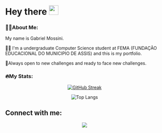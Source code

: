 <h1>
  Hey there
  <img src="https://media.giphy.com/media/hvRJCLFzcasrR4ia7z/giphy.gif" width="30px"/>
</h1>

### 👨‍💻About Me:
My name is Gabriel Mossini.

👨‍🎓 I'm a undergraduate Computer Science student at FEMA (FUNDAÇÃO EDUCACIONAL DO MUNICIPIO DE ASSIS) and this is my portfolio. 

📖Always open to new challenges and ready to face new challenges.

### 🔥My Stats:
<div id"status" align="center">

[![GitHub Streak](http://github-readme-streak-stats.herokuapp.com?user=gamossini&theme=dark&background=000000)](https://git.io/streak-stats)

![Top Langs](https://github-readme-stats.vercel.app/api/top-langs/?username=gamossini&theme=vision-friendly-dark)
</div>

## Connect with me:
<div id"Connect" align="center">
   <a href="https://www.linkedin.com/in/gabrielmossini/">
      <img src="https://img.shields.io/badge/LinkedIn-blue?logo=linkedin&logoColor=white&style=for-the-badge">
</div>
